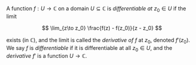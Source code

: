 A function $f: U \to \mathbb{C}$ on a domain $U \subseteq \mathbb{C}$ is *differentiable at* $z_0 \in U$ if the limit

$$
\lim_{z\to z_0} \frac{f(z) - f(z_0)}{z - z_0}
$$

exists (in $\mathbb{C}$), and the limit is called the *derivative of* $f$ at $z_0$, denoted $f'(z_0)$. We say $f$ is *differentiable* if it is differentiable at all $z_0 \in U$, and the *derivative* $f'$ is a function $U \to \mathbb{C}$.
